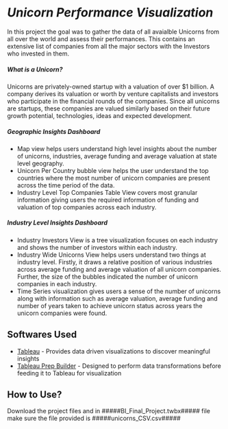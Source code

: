 # _Unicorn Performance Visualization_

In this project the goal was to gather the data of all avaialble Unicorns from all over the world and assess their performances. This contains an extensive list of companies from all the major sectors with the Investors who invested in them. 

##### What is a Unicorn?
Unicorns are privately-owned startup with a valuation of over $1 billion. A company derives its valuation or worth by venture capitalists and investors who participate in the financial rounds of the companies. Since all unicorns are startups, these companies are valued similarly based on their future growth potential, technologies, ideas and expected development.

##### Geographic Insights Dashboard

- Map view helps users understand high level insights about the number of unicorns, industries, average funding and average valuation at state level geography.
- Unicorn Per Country bubble view helps the user understand the top countries where the most number of unicorn companies are present across the time period of the data.
- Industry Level Top Companies Table View covers most granular information giving users the required information of funding and valuation of top companies across each industry.


##### Industry Level Insights Dashboard

- Industry Investors View is a tree visualization focuses on each industry and shows the number of investors within each industry.
- Industry Wide Unicorns View helps users understand two things at industry level. Firstly, it draws a relative position of various industries across average funding and average valuation of all unicorn companies. Further, the size of the bubbles indicated the number of unicorn companies in each industry.
- Time Series visualization gives users a sense of the number of unicorns along with information such as average valuation, average funding and number of years taken to achieve unicorn status across years the unicorn companies were found.

## Softwares Used

- [Tableau](https://www.tableau.com/tableau-analysts?cq_cmp=8846800995&cq_net=g&cq_plac=&gclid=Cj0KCQjwteOaBhDuARIsADBqRei2VAwW0qN0XzDJzYQdo0cA-LiZjA8fSZJegjHrToQi_5f4j4ryINMaAkOTEALw_wcB&gclsrc=aw.ds) - Provides data driven visualizations to discover meaningful insights
- [Tableau Prep Builder](https://www.tableau.com/products/prep) - Designed to perform data transformations before feeding it to Tableau for visualization


## How to Use?

Download the project files and in #####BI_Final_Project.twbx##### file make sure the file provided is #####unicorns_CSV.csv#####
